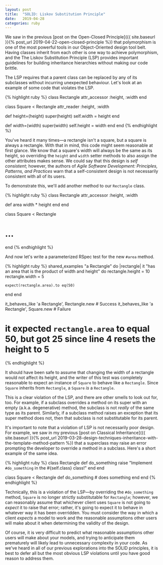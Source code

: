 ```yaml
---
layout: post
title:  "SOLID: Liskov Substitution Principle"
date:   2019-04-28
categories: ruby
---
```


We saw in the previous [post on the Open-Closed Principle]({{ site.baseurl }}{% post_url 2019-04-22-open-closed-principle %}) that polymorphism is one of the most powerful tools in our Object-Oriented design tool belt. Having classes inherit from each other is one way to achieve polymorphism, and the The Liskov Substitution Principle (LSP) provides important guidelines for building inheritance hierarchies without making our code brittle.

The LSP requires that a parent class can be replaced by any of its subclasses without incurring unexpected behaviour. Let's look at an example of some code that violates the LSP.

{% highlight ruby %}
class Rectangle
  attr_accessor :height, :width
end

class Square < Rectangle
  attr_reader :height, :width

  def height=(height)
    super(height)
    self.width = height
  end

  def width=(width)
    super(width)
    self.height = width
  end
end
{% endhighlight %}

You've heard it many times—a rectangle isn't a square, but a square is always a rectangle. With that in mind, this code might seem reasonable at first glance. We know that a square's width will always be the same as its height, so overriding the `height` and `width` setter methods to also assign the other attributes makes sense. We could say that this design is _self consistent_; however, the authors of _Agile Software Development: Principles, Patterns, and Practices_ warn that a self-consistent design is not necessarily consistent with all of its users.

To demonstrate this, we'll add another method to our `Rectangle` class.

{% highlight ruby %}
class Rectangle
  attr_accessor :height, :width

  def area
    width * height
  end
end

class Square < Rectangle
  # ...
end
{% endhighlight %}

And now let's write a parameterized RSpec test for the new `#area` method.

{% highlight ruby %}
shared_examples "a Rectangle" do |rectangle|
  it "has an area that is the product of width and height" do
    rectangle.height = 10
    rectangle.width = 5

    expect(rectangle.area).to eq(50)
  end
end

it_behaves_like 'a Rectangle', Rectangle.new # Success
it_behaves_like 'a Rectangle', Square.new # Failure
# it expected `rectangle.area` to equal 50, but got 25 since line 4 resets the height to 5
{% endhighlight %}

It should have been safe to assume that changing the width of a rectangle would not affect its height, and the writer of this test was completely reasonable to expect an instance of `Square` to behave like a `Rectangle`. Since `Square` inherits from `Rectangle`, a `Square` _is_ a `Rectangle`.

This is a clear violation of the LSP, and there are other smells to look out for, too. For example, if a subclass overrides a method on its super with an empty (a.k.a. degenerative) method, the subclass is not _really_ of the same type as its parent. Similarly, if a subclass method raises an exception that its super method does not, then that subclass is not substitutable for its parent.

It's important to note that a violation of LSP is not necessarily poor design. For example, we saw in my previous [post on Classical Inheritance]({{ site.baseurl }}{% post_url 2019-03-28-design-techniques-inheritance-with-the-template-method-pattern %}) that a superclass may raise an error prompting the developer to override a method in a subclass. Here's a short example of the same idea.

{% highlight ruby %}
class Rectangle
  def do_something
    raise "Implement `#do_something` in the #{self.class} class!"
  end
end

class Square < Rectangle
  def do_something
    # does something
  end
end
{% endhighlight %}

Technically, this is a violation of the LSP—by overriding the `#do_something` method, `Square` is no longer strictly substitutable for `Rectangle`; however, we can reasonably assume that whichever client uses `Square` is not going to _expect_ it to raise that error; rather, it's going to expect it to behave in whatever way it has been overridden. You must consider the way in which a client _expects_ a model to work and the reasonable assumptions other users will make about it when determining the validity of the design.

Of course, it is very difficult to predict what reasonable assumptions other users will make about your models, and trying to anticipate them prematurely will likely lead to unnecessary complexity in your code. As we've heard in all of our previous explorations into the SOLID principles, it is best to defer all but the most obvious LSP violations until you have good reason to address them.
